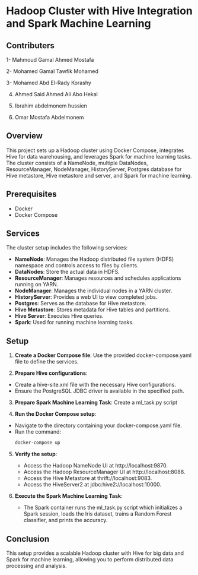 # Hadoop Cluster with Hive Integration and Spark Machine Learning

## Contributers

1- Mahmoud Gamal Ahmed Mostafa

2- Mohamed Gamal Tawfik Mohamed

3- Mohamed Abd El-Rady Korashy

4. Ahmed Said Ahmed Ali Abo Hekal
   
5. Ibrahim abdelmonem hussien
   
6. Omar Mostafa Abdelmonem

## Overview
This project sets up a Hadoop cluster using Docker Compose, integrates Hive for data warehousing, and leverages Spark for machine learning tasks. The cluster consists of a NameNode, multiple DataNodes, ResourceManager, NodeManager, HistoryServer, Postgres database for Hive metastore, Hive metastore and server, and Spark for machine learning.

## Prerequisites
* Docker
* Docker Compose

## Services
The cluster setup includes the following services:

* **NameNode**: Manages the Hadoop distributed file system (HDFS) namespace and controls access to files by clients.
* **DataNodes**: Store the actual data in HDFS.
* **ResourceManager**: Manages resources and schedules applications running on YARN.
* **NodeManager**: Manages the individual nodes in a YARN cluster.
* **HistoryServer**: Provides a web UI to view completed jobs.
* **Postgres**: Serves as the database for Hive metastore.
* **Hive Metastore**: Stores metadata for Hive tables and partitions.
* **Hive Server**: Executes Hive queries.
* **Spark**: Used for running machine learning tasks.

## Setup
1. **Create a Docker Compose file**: Use the provided docker-compose.yaml file to define the services.

2. **Prepare Hive configurations**:
  * Create a hive-site.xml file with the necessary Hive configurations.
  * Ensure the PostgreSQL JDBC driver is available in the specified path.

3. **Prepare Spark Machine Learning Task**:
  Create a ml_task.py script

4. **Run the Docker Compose setup**:
  * Navigate to the directory containing your docker-compose.yaml file.
  * Run the command:
    ```sh
    docker-compose up
    ```
5. **Verify the setup**:
   * Access the Hadoop NameNode UI at http://localhost:9870.
   * Access the Hadoop ResourceManager UI at http://localhost:8088.
   * Access the Hive Metastore at thrift://localhost:9083.
   * Access the HiveServer2 at jdbc:hive2://localhost:10000.

6. **Execute the Spark Machine Learning Task**:
   * The Spark container runs the ml_task.py script which initializes a Spark session, loads the Iris dataset, trains a Random Forest classifier, and prints the accuracy.

## Conclusion
This setup provides a scalable Hadoop cluster with Hive for big data and Spark for machine learning, allowing you to perform distributed data processing and analysis.
